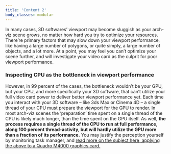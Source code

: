 ```yaml
---
title: 'Content 2'
body_classes: modular
---
```


In many cases, 3D softwares’ viewport may become sluggish as your arch-viz scene grows, no matter how hard you try to optimize your resources. There’re primary factors that may slow down your viewport performance, like having a large number of polygons, or quite simply, a large number of objects, and a lot more. At a point, you may feel you can’t optimize your scene further, and will investigate your video card as the culprit for poor viewport performance.

### Inspecting CPU as the bottleneck in viewport performance

However, in 99 percent of the cases, the bottleneck wouldn’t be your GPU, but your CPU, and more specifically your 3D software, that can’t utilize your full video card power to deliver better viewport performance yet. Each time you interact with your 3D software – like 3ds Max or Cinema 4D – a single thread of your CPU must prepare the viewport for the GPU to render. In most arch-viz scenes the ‘preparation’ time spent on a single thread of the CPU is likely much longer, than the time spent on the GPU itself. As well, **the process requires a single thread of the CPU to run at full performance, along 100 percent thread-activity, but will hardly utilize the GPU more than a fraction of its performance.** You may justify the perception yourself by monitoring task manager, and [read more on the subject here, applying the above to a Quadro M4000 graphics card.](https://www.engineering.com/Hardware/ArticleID/11461/Quadro-M4000CAD-Applications-Cant-Handle-This-Much-Power.aspx)